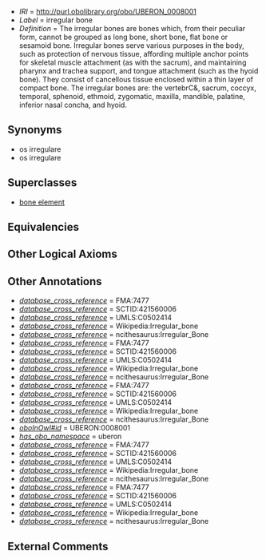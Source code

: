  * *IRI* = http://purl.obolibrary.org/obo/UBERON_0008001
 * *Label* = irregular bone
 * *Definition* = The irregular bones are bones which, from their peculiar form, cannot be grouped as long bone, short bone, flat bone or sesamoid bone. Irregular bones serve various purposes in the body, such as protection of nervous tissue, affording multiple anchor points for skeletal muscle attachment (as with the sacrum), and maintaining pharynx and trachea support, and tongue attachment (such as the hyoid bone). They consist of cancellous tissue enclosed within a thin layer of compact bone. The irregular bones are: the vertebrC&, sacrum, coccyx, temporal, sphenoid, ethmoid, zygomatic, maxilla, mandible, palatine, inferior nasal concha, and hyoid.

## Synonyms

 * os irregulare
 * os irregulare

## Superclasses

 * [bone element](../../UBERON/74/UBERON_0001474.md)

## Equivalencies


## Other Logical Axioms


## Other Annotations

 * *[database_cross_reference](../../ef/oboInOwl#hasDbXref.md)* = FMA:7477
 * *[database_cross_reference](../../ef/oboInOwl#hasDbXref.md)* = SCTID:421560006
 * *[database_cross_reference](../../ef/oboInOwl#hasDbXref.md)* = UMLS:C0502414
 * *[database_cross_reference](../../ef/oboInOwl#hasDbXref.md)* = Wikipedia:Irregular_bone
 * *[database_cross_reference](../../ef/oboInOwl#hasDbXref.md)* = ncithesaurus:Irregular_Bone
 * *[database_cross_reference](../../ef/oboInOwl#hasDbXref.md)* = FMA:7477
 * *[database_cross_reference](../../ef/oboInOwl#hasDbXref.md)* = SCTID:421560006
 * *[database_cross_reference](../../ef/oboInOwl#hasDbXref.md)* = UMLS:C0502414
 * *[database_cross_reference](../../ef/oboInOwl#hasDbXref.md)* = Wikipedia:Irregular_bone
 * *[database_cross_reference](../../ef/oboInOwl#hasDbXref.md)* = ncithesaurus:Irregular_Bone
 * *[database_cross_reference](../../ef/oboInOwl#hasDbXref.md)* = FMA:7477
 * *[database_cross_reference](../../ef/oboInOwl#hasDbXref.md)* = SCTID:421560006
 * *[database_cross_reference](../../ef/oboInOwl#hasDbXref.md)* = UMLS:C0502414
 * *[database_cross_reference](../../ef/oboInOwl#hasDbXref.md)* = Wikipedia:Irregular_bone
 * *[database_cross_reference](../../ef/oboInOwl#hasDbXref.md)* = ncithesaurus:Irregular_Bone
 * *[oboInOwl#id](../../id/oboInOwl#id.md)* = UBERON:0008001
 * *[has_obo_namespace](../../ce/oboInOwl#hasOBONamespace.md)* = uberon
 * *[database_cross_reference](../../ef/oboInOwl#hasDbXref.md)* = FMA:7477
 * *[database_cross_reference](../../ef/oboInOwl#hasDbXref.md)* = SCTID:421560006
 * *[database_cross_reference](../../ef/oboInOwl#hasDbXref.md)* = UMLS:C0502414
 * *[database_cross_reference](../../ef/oboInOwl#hasDbXref.md)* = Wikipedia:Irregular_bone
 * *[database_cross_reference](../../ef/oboInOwl#hasDbXref.md)* = ncithesaurus:Irregular_Bone
 * *[database_cross_reference](../../ef/oboInOwl#hasDbXref.md)* = FMA:7477
 * *[database_cross_reference](../../ef/oboInOwl#hasDbXref.md)* = SCTID:421560006
 * *[database_cross_reference](../../ef/oboInOwl#hasDbXref.md)* = UMLS:C0502414
 * *[database_cross_reference](../../ef/oboInOwl#hasDbXref.md)* = Wikipedia:Irregular_bone
 * *[database_cross_reference](../../ef/oboInOwl#hasDbXref.md)* = ncithesaurus:Irregular_Bone

## External Comments

